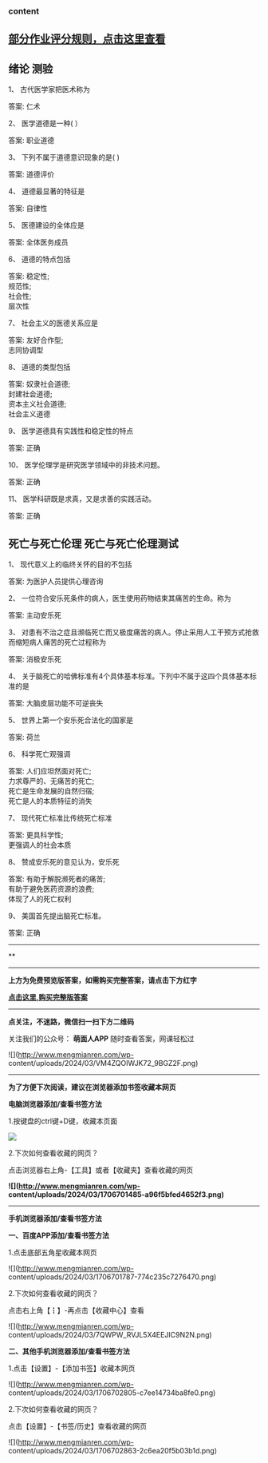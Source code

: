 ### content

## [部分作业评分规则，点击这里查看](http://mooc.mengmianren.com/mooc/325342.html)

## 绪论 测验

1、 古代医学家把医术称为

答案: 仁术  

2、 医学道德是一种( ）

答案: 职业道德

3、 下列不属于道德意识现象的是( )

答案: 道德评价

4、 道德最显著的特征是

答案: 自律性

5、 医德建设的全体应是

答案: 全体医务成员

6、 道德的特点包括

答案: 稳定性;  
规范性;  
社会性;  
层次性

7、 社会主义的医德关系应是

答案: 友好合作型;  
志同协调型

8、 道德的类型包括

答案: 奴隶社会道德;  
封建社会道德;  
资本主义社会道德;  
社会主义道德

9、 医学道德具有实践性和稳定性的特点

答案: 正确

10、 医学伦理学是研究医学领域中的非技术问题。

答案: 正确

11、 医学科研既是求真，又是求善的实践活动。

答案: 正确

##

## 死亡与死亡伦理 死亡与死亡伦理测试

1、 现代意义上的临终关怀的目的不包括

答案: 为医护人员提供心理咨询

2、 一位符合安乐死条件的病人，医生使用药物结束其痛苦的生命。称为

答案: 主动安乐死

3、 对患有不治之症且濒临死亡而又极度痛苦的病人。停止采用人工干预方式抢救而缩短病人痛苦的死亡过程称为

答案: 消极安乐死

4、 关于脑死亡的哈佛标准有4个具体基本标准。下列中不属于这四个具体基本标准的是

答案: 大脑皮层功能不可逆丧失

5、 世界上第一个安乐死合法化的国家是

答案: 荷兰

6、 科学死亡观强调

答案: 人们应坦然面对死亡;  
力求尊严的、无痛苦的死亡;  
死亡是生命发展的自然归宿;  
死亡是人的本质特征的消失

7、 现代死亡标准比传统死亡标准

答案: 更具科学性;  
更强调人的社会本质

8、 赞成安乐死的意见认为，安乐死

答案: 有助于解脱濒死者的痛苦;  
有助于避免医药资源的浪费;  
体现了人的死亡权利

9、 美国首先提出脑死亡标准。

答案: 正确

* * *

**

* * *

**上方为免费预览版答案，如需购买完整答案，请点击下方红字**

[**点击这里,购买完整版答案**](http://mooc.mengmianren.com/mooc/325343.html)

* * *

**点关注，不迷路，微信扫一扫下方二维码**

关注我们的公众号： **萌面人APP** 随时查看答案，网课轻松过

![](http://www.mengmianren.com/wp-
content/uploads/2024/03/VM4ZQOIWJK72_9BGZ2F.png)

* * *

**为了方便下次阅读，建议在浏览器添加书签收藏本网页**

**电脑浏览器添加/查看书签方法**

1.按键盘的ctrl键+D键，收藏本页面

![](http://www.mengmianren.com/wp-content/uploads/2024/03/AF9T_JKKHAJN.png)

2.下次如何查看收藏的网页？

点击浏览器右上角-【工具】或者【收藏夹】查看收藏的网页

**![](http://www.mengmianren.com/wp-
content/uploads/2024/03/1706701485-a96f5bfed4652f3.png)**

* * *

**手机浏览器添加/查看书签方法**

**一、百度APP添加/查看书签方法**

1.点击底部五角星收藏本网页

![](http://www.mengmianren.com/wp-
content/uploads/2024/03/1706701787-774c235c7276470.png)

2.下次如何查看收藏的网页？

点击右上角【┇】-再点击【收藏中心】查看

![](http://www.mengmianren.com/wp-
content/uploads/2024/03/7QWPW_RVJL5X4EEJIC9N2N.png)

**二、其他手机浏览器添加/查看书签方法**

1.点击【设置】-【添加书签】收藏本网页

![](http://www.mengmianren.com/wp-
content/uploads/2024/03/1706702805-c7ee14734ba8fe0.png)

2.下次如何查看收藏的网页？

点击【设置】-【书签/历史】查看收藏的网页

![](http://www.mengmianren.com/wp-
content/uploads/2024/03/1706702863-2c6ea20f5b03b1d.png)

